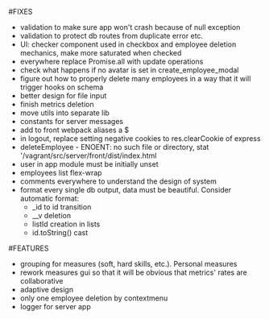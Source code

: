 #FIXES
- validation to make sure app won't crash because of null exception
- validation to protect db routes from duplicate error etc.
- UI: checker component used in checkbox and employee deletion mechanics, make more saturated
when checked
- everywhere replace Promise.all with update operations
- check what happens if no avatar is set in create_employee_modal
- figure out how to properly delete many employees in a way that it will trigger hooks on schema
- better design for file input
- finish metrics deletion
- move utils into separate lib
- constants for server messages
- add to front webpack aliases a $
- in logout, replace setting negative cookies to res.clearCookie of express
- deleteEmployee - ENOENT: no such file or directory, stat '/vagrant/src/server/front/dist/index.html
- user in app module must be initially unset
- employees list flex-wrap
- comments everywhere to understand the design of system
- format every single db output, data must be beautiful. Consider automatic format:
    - _id to id transition
    - __v deletion
    - listId creation in lists
    - id.toString() cast

#FEATURES
- grouping for measures (soft, hard skills, etc.). Personal measures
- rework measures gui so that it will be obvious that metrics' rates are collaborative
- adaptive design
- only one employee deletion by contextmenu
- logger for server app